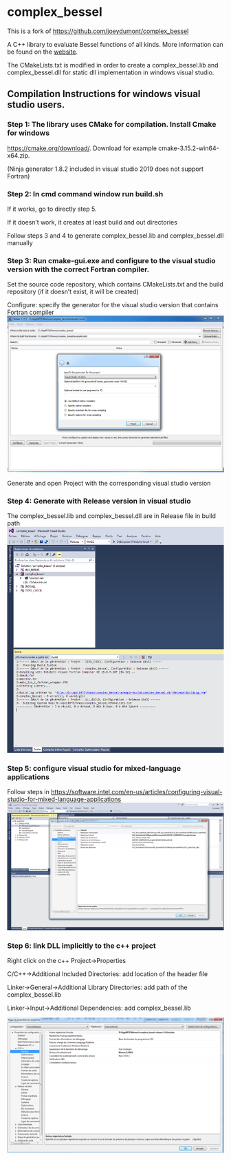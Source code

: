 complex_bessel
==============

This is a fork of https://github.com/joeydumont/complex_bessel

A C++ library to evaluate Bessel functions of all kinds. More information can 
be found on the [website](http://valandil.github.io/complex_bessel).

The CMakeLists.txt is modified in order to create a complex_bessel.lib and complex_bessel.dll for static dll implementation in windows visual studio.

## Compilation Instructions for windows visual studio users. 

### Step 1: The library uses CMake for compilation. Install Cmake for windows

https://cmake.org/download/. Download for example cmake-3.15.2-win64-x64.zip.

(Ninja generator 1.8.2 included in visual studio 2019 does not support Fortran)

### Step 2: In cmd command window run build.sh 

If it works, go to directly step 5.

If it doesn’t work, it creates at least build and out directories

Follow steps 3 and 4 to generate complex_bessel.lib and complex_bessel.dll manually 

### Step 3: Run cmake-gui.exe and configure to the visual studio version with the correct Fortran compiler. 

Set the source code repository, which contains CMakeLists.txt and the build repository (if it doesn’t exist, it will be created)

Configure: specify the generator for the visual studio version that contains Fortran compiler
![Cmake_configure](/tests/cmake_configure.PNG)

Generate and open Project with the corresponding visual studio version

### Step 4:	Generate with Release version in visual studio
The complex_bessel.lib and complex_bessel.dll are in Release file in build path
![compile-fortran](/tests/compile-fortran.PNG)

### Step 5:	configure visual studio for mixed-language applications

Follow steps in https://software.intel.com/en-us/articles/configuring-visual-studio-for-mixed-language-applications 
![configure_vs](/tests/configure_vs.PNG)


### Step 6: link DLL implicitly to the c++ project 

Right click on the c++ Project->Properties

C/C++->Additional Included Directories: add location of the header file

Linker->General->Additional Library Directories: add path of the complex_bessel.lib 

Linker->Input->Additional Dependencies: add complex_bessel.lib

![config_project](/tests/config_project.PNG) 
